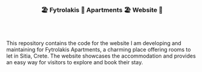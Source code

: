 <p align="center">
  <h3 align="center">🏖️ Fytrolakis 🌊 Apartments 🏖️ Website 🌊</h3>
</p>
<br>
<br>

This repository contains the code for the website I am developing and maintaining for Fytrolakis Apartments,
a charming place offering rooms to let in Sitia, Crete.
The website showcases the accommodation and provides an easy way for visitors to explore and book their stay.
